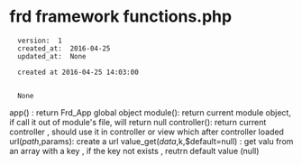 # frd framework functions.php

      version:  1
      created_at:  2016-04-25
      updated_at:  None

      created at 2016-04-25 14:03:00 


      None


app() :  return Frd_App  global  object
module():  return current module object, if call it out of module's file, will return null
controller():  return current controller , should use it in controller or  view which after controller loaded
url($path,$params):   create a url 
value_get($data,$k,$default=null)   : get  valu from an array with a key , if the key not exists , reutrn default value (null)
 

